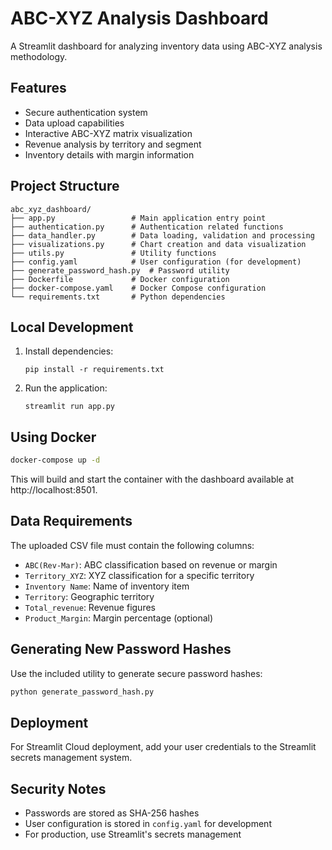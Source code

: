 # ABC-XYZ Analysis Dashboard

A Streamlit dashboard for analyzing inventory data using ABC-XYZ analysis methodology.

## Features

- Secure authentication system
- Data upload capabilities
- Interactive ABC-XYZ matrix visualization
- Revenue analysis by territory and segment
- Inventory details with margin information

## Project Structure

```
abc_xyz_dashboard/
├── app.py                 # Main application entry point
├── authentication.py      # Authentication related functions
├── data_handler.py        # Data loading, validation and processing
├── visualizations.py      # Chart creation and data visualization
├── utils.py               # Utility functions
├── config.yaml            # User configuration (for development)
├── generate_password_hash.py  # Password utility
├── Dockerfile             # Docker configuration
├── docker-compose.yaml    # Docker Compose configuration
└── requirements.txt       # Python dependencies
```

## Local Development

1. Install dependencies:
   ```
   pip install -r requirements.txt
   ```

2. Run the application:
   ```
   streamlit run app.py
   ```

## Using Docker

```bash
docker-compose up -d
```

This will build and start the container with the dashboard available at http://localhost:8501.

## Data Requirements

The uploaded CSV file must contain the following columns:
- `ABC(Rev-Mar)`: ABC classification based on revenue or margin
- `Territory_XYZ`: XYZ classification for a specific territory
- `Inventory Name`: Name of inventory item
- `Territory`: Geographic territory
- `Total_revenue`: Revenue figures
- `Product_Margin`: Margin percentage (optional)

## Generating New Password Hashes

Use the included utility to generate secure password hashes:

```bash
python generate_password_hash.py
```

## Deployment

For Streamlit Cloud deployment, add your user credentials to the Streamlit secrets management system.

## Security Notes

- Passwords are stored as SHA-256 hashes
- User configuration is stored in `config.yaml` for development
- For production, use Streamlit's secrets management